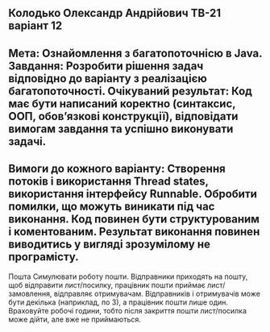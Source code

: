 Колодько Олександр Андрійович ТВ-21 варіант 12
--
Мета: Ознайомлення з багатопоточнісю в Java.
Завдання: Розробити рішення задач відповідно до варіанту з реалізацією
багатопоточності.
Очікуваний результат: Код має бути написаний коректно (синтаксис,
ООП, обов’язкові конструкції), відповідати вимогам завдання та успішно
виконувати задачі.
--
Вимоги до кожного варіанту:
Створення потоків і використання Thread states, використання інтерфейсу
Runnable.
Обробити помилки, що можуть виникати під час виконання.
Код повинен бути структурованим і коментованим.
Результат виконання повинен виводитись у вигляді зрозумілому не
програмісту.
--
Пошта
Симулювати роботу пошти. Відправники приходять на пошту, щоб
відправити лист/посилку, працівник пошти приймає лист/замовлення,
відправляє отримувачам. Відправників і отримувачів може бути
декілька (наприклад, по 3), а працівник пошти лише один.
Враховуйте робочі години, тобто після закриття пошти лист/посилка
може дійти, але вже не приймаються.
